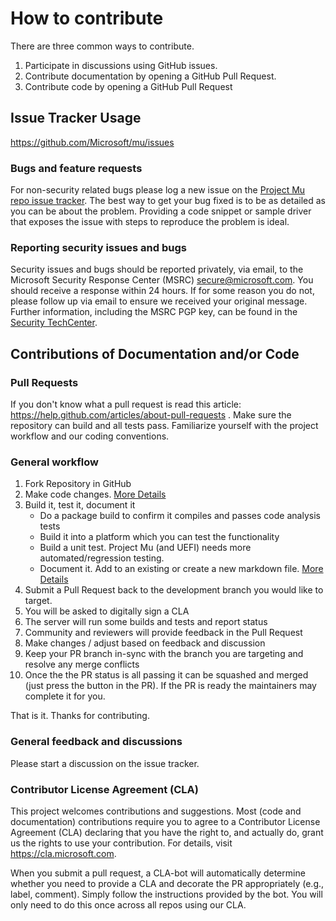 # How to contribute

There are three common ways to contribute.

1. Participate in discussions using GitHub issues.
1. Contribute documentation by opening a GitHub Pull Request.
1. Contribute code by opening a GitHub Pull Request

## Issue Tracker Usage

https://github.com/Microsoft/mu/issues

### Bugs and feature requests

For non-security related bugs please log a new issue on the [Project Mu repo issue tracker](https://github.com/Microsoft/mu/issues). The best way to get your bug fixed is to be as detailed as you can be about the problem. Providing a code snippet or sample driver that exposes the issue with steps to reproduce the problem is ideal.  

### Reporting security issues and bugs

Security issues and bugs should be reported privately, via email, to the Microsoft Security Response Center (MSRC)  secure@microsoft.com. You should receive a response within 24 hours. If for some reason you do not, please follow up via email to ensure we received your original message. Further information, including the MSRC PGP key, can be found in the [Security TechCenter](https://technet.microsoft.com/en-us/security/ff852094.aspx).

## Contributions of Documentation and/or Code

### Pull Requests

If you don't know what a pull request is read this article: https://help.github.com/articles/about-pull-requests . Make sure the repository can build and all tests pass. Familiarize yourself with the project workflow and our coding conventions.

### General workflow

1. Fork Repository in GitHub
2. Make code changes.  [More Details](../DeveloperDocs/code_requirements.md)
3. Build it, test it, document it
    * Do a package build to confirm it compiles and passes code analysis tests
    * Build it into a platform which you can test the functionality
    * Build a unit test.  Project Mu (and UEFI) needs more automated/regression testing.
    * Document it.  Add to an existing or create a new markdown file. [More Details](../DeveloperDocs/doc_requirements.md)
4. Submit a Pull Request back to the development branch you would like to target.
5. You will be asked to digitally sign a CLA
6. The server will run some builds and tests and report status
7. Community and reviewers will provide feedback in the Pull Request
8. Make changes / adjust based on feedback and discussion
9. Keep your PR branch in-sync with the branch you are targeting and resolve any merge conflicts
10. Once the the PR status is all passing it can be squashed and merged (just press the button in the PR).  If the PR is ready the maintainers may complete it for you.  

That is it.  Thanks for contributing.  

### General feedback and discussions

Please start a discussion on the issue tracker.

### Contributor License Agreement (CLA)

This project welcomes contributions and suggestions.  Most (code and documentation) contributions require you to agree to a
Contributor License Agreement (CLA) declaring that you have the right to, and actually do, grant us
the rights to use your contribution. For details, visit https://cla.microsoft.com.

When you submit a pull request, a CLA-bot will automatically determine whether you need to provide
a CLA and decorate the PR appropriately (e.g., label, comment). Simply follow the instructions
provided by the bot. You will only need to do this once across all repos using our CLA.
